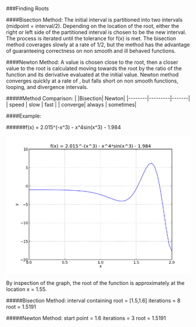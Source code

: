 ###Finding Roots

####Bisection Method:
The initial interval is partitioned into two intervals (midpoint = interval/2). Depending on the location of the root, either the right or left side of the partitioned interval is chosen to be the new interval. The process is iterated until the tolerance for f(x) is met. The bisection method coverages slowly at a rate of 1/2, but the method has the advantage of guaranteeing correctness on non smooth and ill behaved functions.

####Newton Method:
A value is chosen close to the root, then a closer value to the root is calculated moving towards the root by the ratio of the function and its derivative evaluated at the initial value. Newton method converges quickly at a rate of , but falls short on non smooth functions, looping, and divergence intervals.   


#####Method Comparison:
|        |Bisection| Newton|
|--------|---------|-------|
| speed  | slow    | fast  |
| converge| always | sometimes|

####Example:

######f(x) = 2.015^(-x^3) - x^4sin(x^3) - 1.984

<img src = "./plot.png">

By inspection of the graph, the root of the function is approximately at the location x = 1.55.

#####Bisection Method:
interval containing root = [1.5,1.6]
iterations = 8
root = 1.5191

#####Newton Method:
start point = 1.6
iterations = 3
root = 1.5191


